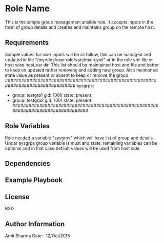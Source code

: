 Role Name
=========

This is the simple group management ansible role. It accepts inputs in the form of group details and creates and maintains group on the remote host.

Requirements
------------

Sample values for user inputs will be as follow, this can be managed and updated in file "/myroles/user.role/vars/main.yml" or in the role yml file or host wise host_var dir. This list should be maintained host and file and better to keep on updated rather removing and adding new group. Also mentioned state value as present or absent to keep or remove the group
##################################################################################
sysgrps:
  - group: testgrp1
    gid: 1000
    state: present
  - group: testgrp2
    gid: 1001
    state: present
##################################################################################

Role Variables
--------------
Role needed a variable "sysgrps" which will have list of group and details. Under sysgrps group variable is must and state, remaining variables can be optional and in that case default values will be used from host side.

Dependencies
------------


Example Playbook
----------------

License
-------

BSD

Author Information
------------------
Amit Sharma
Date:- 12/Oct/2018

